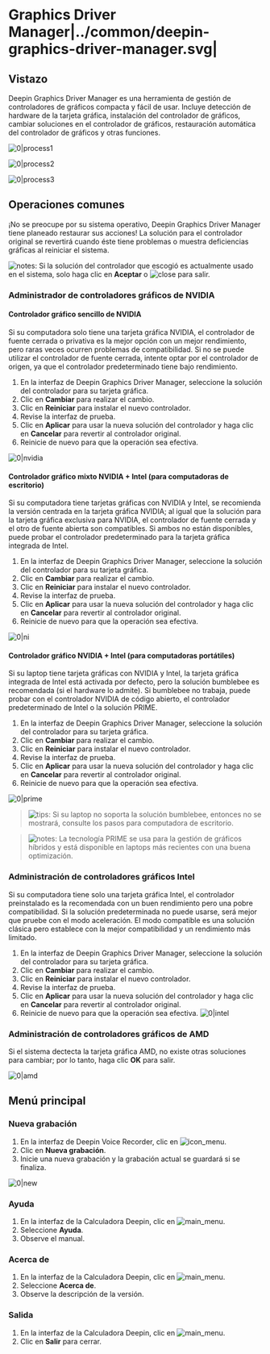 # Graphics Driver Manager|../common/deepin-graphics-driver-manager.svg|

## Vistazo

Deepin Graphics Driver Manager es una herramienta de gestión de controladores de gráficos compacta y fácil de usar. Incluye detección de hardware de la tarjeta gráfica, instalación del controlador de gráficos, cambiar soluciones en el controlador de gráficos, restauración automática del controlador de gráficos y otras funciones.

 ![0|process1](jpg/process1.jpg)

 ![0|process2](jpg/process2.jpg)

 ![0|process3](jpg/process3.jpg)

## Operaciones comunes

¡No se preocupe por su sistema operativo, Deepin Graphics Driver Manager tiene planeado restaurar sus acciones! La solución para el controlador original se revertirá cuando éste tiene problemas o muestra deficiencias gráficas al reiniciar el sistema.

![notes](icon/notes.svg): Si la solución del controlador que escogió es actualmente usado en el sistema, solo haga clic en **Aceptar** o ![close](icon/close.svg) para salir.

### Administrador de controladores gráficos de NVIDIA
#### Controlador gráfico sencillo de NVIDIA
Si su computadora solo tiene una tarjeta gráfica NVIDIA, el controlador de fuente cerrada o privativa es la mejor opción con un mejor rendimiento, pero raras veces ocurren problemas de compatibilidad. Si no se puede utilizar el controlador de fuente cerrada, intente optar por el controlador de origen, ya que el controlador predeterminado tiene bajo rendimiento.

1. En la interfaz de Deepin Graphics Driver Manager, seleccione la solución del controlador para su tarjeta gráfica.
2. Clic en **Cambiar** para realizar el cambio.
3. Clic en **Reiniciar** para instalar el nuevo controlador.
4. Revise la interfaz de prueba.
5. Clic en **Aplicar** para usar la nueva solución del controlador y haga clic en **Cancelar** para revertir al controlador original.
6. Reinicie de nuevo para que la operación sea efectiva.

 ![0|nvidia](jpg/nvidia.jpg)

#### Controlador gráfico mixto NVIDIA + Intel (para computadoras de escritorio)
Si su computadora tiene tarjetas gráficas con NVIDIA y Intel, se recomienda la versión centrada en la tarjeta gráfica NVIDIA; al igual que la solución para la tarjeta gráfica exclusiva para NVIDIA, el controlador de fuente cerrada y el otro de fuente abierta son compatibles. Si ambos no están disponibles, puede probar el controlador predeterminado para la tarjeta gráfica integrada de Intel.

1. En la interfaz de Deepin Graphics Driver Manager, seleccione la solución del controlador para su tarjeta gráfica.
2. Clic en **Cambiar** para realizar el cambio.
3. Clic en **Reiniciar** para instalar el nuevo controlador.
4. Revise la interfaz de prueba.
5. Clic en **Aplicar** para usar la nueva solución del controlador y haga clic en **Cancelar** para revertir al controlador original.
6. Reinicie de nuevo para que la operación sea efectiva.

 ![0|ni](jpg/ni.jpg)

#### Controlador gráfico NVIDIA + Intel (para computadoras portátiles)
Si su laptop tiene tarjeta gráficas con NVIDIA y Intel, la tarjeta gráfica integrada de Intel está activada por defecto, pero la solución bumblebee es recomendada (si el hardware lo admite). Si bumblebee no trabaja, puede probar con el controlador NVIDIA de código abierto, el controlador predeterminado de Intel o la solución PRIME.

1. En la interfaz de Deepin Graphics Driver Manager, seleccione la solución del controlador para su tarjeta gráfica.
2. Clic en **Cambiar** para realizar el cambio.
3. Clic en **Reiniciar** para instalar el nuevo controlador.
4. Revise la interfaz de prueba.
5. Clic en **Aplicar** para usar la nueva solución del controlador y haga clic en **Cancelar** para revertir al controlador original.
6. Reinicie de nuevo para que la operación sea efectiva.

 ![0|prime](jpg/prime.jpg)

> ![tips](icon/tips.svg): Si su laptop no soporta la solución bumblebee, entonces no se mostrará, consulte los pasos para computadora de escritorio.

> ![notes](icon/notes.svg): La tecnología PRIME se usa para la gestión de gráficos híbridos y está disponible en laptops más recientes con una buena optimización.

### Administración de controladores gráficos Intel
Si su computadora tiene solo una tarjeta gráfica Intel, el controlador preinstalado es la recomendada con un buen rendimiento pero una pobre compatibilidad. Si la solución predeterminada no puede usarse, será mejor que pruebe con el modo aceleración. El modo compatible es una solución clásica pero establece con la mejor compatibilidad y un rendimiento más limitado.

1. En la interfaz de Deepin Graphics Driver Manager, seleccione la solución del controlador para su tarjeta gráfica.
2. Clic en **Cambiar** para realizar el cambio.
3. Clic en **Reiniciar** para instalar el nuevo controlador.
4. Revise la interfaz de prueba.
5. Clic en **Aplicar** para usar la nueva solución del controlador y haga clic en **Cancelar** para revertir al controlador original.
6. Reinicie de nuevo para que la operación sea efectiva.
 ![0|intel](jpg/intel.jpg)



### Administración de controladores gráficos de AMD
Si el sistema dectecta la tarjeta gráfica AMD, no existe otras soluciones para cambiar; por lo tanto, haga clic **OK** para salir.

 ![0|amd](jpg/amd.jpg)

 ## Menú principal

 ### Nueva grabación

 1. En la interfaz de Deepin Voice Recorder, clic en ![icon_menu](icon/icon_menu.svg).
 2. Clic en **Nueva grabación**.
 3. Inicie una nueva grabación y la grabación actual se guardará si se finaliza.

 ![0|new](jpg/new.png)

 ### Ayuda

 1. En la interfaz de la Calculadora Deepin, clic en ![main_menu](icon/main_menu.svg).
 2. Seleccione **Ayuda**.
 3. Observe el manual.

 ### Acerca de

 1. En la interfaz de la Calculadora Deepin, clic en ![main_menu](icon/main_menu.svg).
 2. Seleccione **Acerca de**.
 3. Observe la descripción de la versión.

 ### Salida

 1. En la interfaz de la Calculadora Deepin, clic en ![main_menu](icon/main_menu.svg).
 2. Clic en **Salir** para cerrar.
